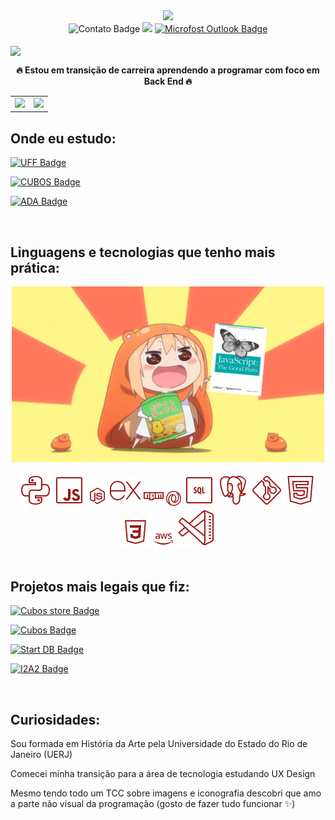 <div id="header" align="center">
  <img src="giphy.gif" width="300"/>
</div>

<div id="badges" align="center">
  <img src="https://img.shields.io/badge/contato%3A-%23990100?logo=contact&logoColor=white" alt="Contato Badge"/>
<a href="https://www.linkedin.com/in/paularml/"><img src="https://img.shields.io/badge/linkedin-%23990100?logo=linkedin&logoColor=white"/></a> <a href="mailto:paula.rml@hotmail.com"><img src="https://img.shields.io/badge/outlook-%23990100?logo=microsoft%20outlook&logoColor=white" alt="Microfost Outlook Badge"/></a>
</div>
<br>
<img src="https://readme-typing-svg.herokuapp.com?color=%23414141&size=250&duration=3000&center=true&width=5000&height=500&lines=Oie+pessoas!;Me+chamo+Paula+(:" align="center" />

**<div align="center" >🔥 Estou em transição de carreira aprendendo a programar com foco em Back End 🔥</div>** 


<table cellspacing="0">
  <tr>
    <td>
      <img src="https://github-readme-streak-stats.herokuapp.com/?user=paularml&theme=shadow_red" style="width: 100%;"/> 
    </td>
    <td>
      <img src="https://github-readme-stats.vercel.app/api/top-langs/?username=paularml&layout=compact&theme=shadow_red" style="width: 120%;"/>
    </td>
  </tr>
</table>


Onde eu estudo:
--
<a href="https://www.ic.uff.br/tecnologia-em-sistemas-de-computacao/"> <img src="https://img.shields.io/badge/Tecnologia%20em%20Sistemas%20da%20Computa%C3%A7%C3%A3o-Universidade%20Federal%20Fluminense(UFF)-%23990100?logo=uff&logoColor=white" alt="UFF Badge"/> </a>


<a href="https://cubos.academy/cursos/desenvolvimento-de-software"> <img src="https://img.shields.io/badge/Desenvolvimento%20de%20Software%20com%20foco%20em%20Back%20End-Cubos%20Academy-%23990100?logo=uff&logoColor=white" alt="CUBOS Badge"/> </a>


<a href="https://ada.tech/sou-aluno/programas"> <img src="https://img.shields.io/badge/DevOps-Ada_Tech-%23990100" alt="ADA Badge"/> </a>


<br>

Linguagens e tecnologias que tenho mais prática:
--
<div align="center"><img src ="anime girl javascript.png" width="500"> </div>
<br>
<div align="center">
<img src= "icons8-python-50.png"/> <img src= "icons8-javascript-50.png"/> <img src= "icons8-node-js-32.png"/> <img src= "icons8-express-js-50.png"/> <img src= "icons8-npm-logo-32.png"/> <img src= "icons8-json-(javascript-object-notation)-is-a-lightweight-data-interchange-format-24.png"/> <img src= "icons8-sql-50.png"/> <img src= "icons8-postgresql-50.png"/> <img src= "icons8-git-50.png"/> <img src= "icons8-html5-50.png"/> <img src= "icons8-css3-50.png"/> <img src= "icons8-amazon-web-services-32.png"/> <img src= "icons8-visual-studio-code-64.png"/>

</div>

<br>

Projetos mais legais que fiz:
--

<a href="https://github.com/marislaradev/Desafio-M05"> <img src="https://img.shields.io/badge/Cubos_Store_API-Github-%23990100?logo=github&logoColor=white" alt="Cubos store Badge"/> </a>


<a href="https://github.com/paularml/desafio3-cubos"> <img src="https://img.shields.io/badge/Projeto%20Dindin%20API-Github-%23990100?logo=github&logoColor=white" alt="Cubos Badge"/> </a>


<a href="https://github.com/paularml/desafio-paula-leite"> <img src="https://img.shields.io/badge/Caixa%20de%20Lanchonete%20Start%20DB-Github-%23990100?logo=github&logoColor=white" alt="Start DB Badge"/> </a>


<a href="https://github.com/paularml/desafio1-i2a2"> <img src="https://img.shields.io/badge/Site%20de%20Vendas%20I2A2-Github-%23990100?logo=github&logoColor=white" alt="I2A2 Badge"/> </a>

<br>

Curiosidades:
--
Sou formada em História da Arte pela Universidade do Estado do Rio de Janeiro (UERJ)

Comecei minha transição para a área de tecnologia estudando UX Design

Mesmo tendo todo um TCC sobre imagens e iconografia descobri que amo a parte não visual da programação (gosto de fazer tudo funcionar ✨)

<br>

